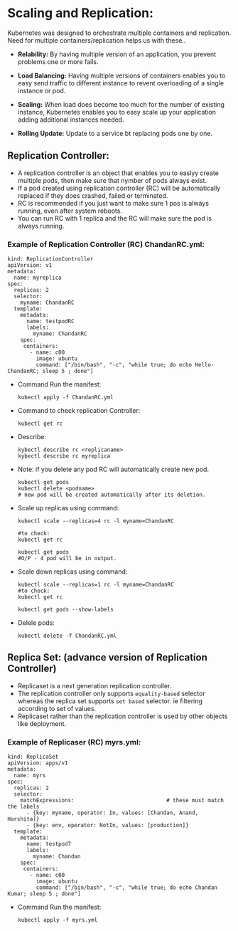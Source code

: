 # Scaling and Replication:

Kubernetes was designed to orchestrate multiple containers and replication.
Need for multiple containers/replication helps us with these..

- **Relability:** By having multiple version of an application, you prevent problems one or more fails.

- **Load Balancing:** Having multiple versions of containers enables you to easy send traffic to different instance to revent overloading of a single instance or pod.

- **Scaling:** When load does become too much for the number of existing instance, Kubernetes enables you to easy scale up your application adding additional instances needed.

- **Rolling Update:** Update to a service bt replacing pods one by one.


## Replication Controller:
- A replication controller is an object that enables you to easlyy create multiple pods, then make sure that nymber of pods always exist.
- If a pod created using replication controller (RC) will be automatically replaced if they does crashed, failed or terminated.
- RC is recommended if you just want to make sure 1 pos is always running, even after system reboots.
- You can run RC with 1 replica and the RC will make sure the pod is always running.

### Example of Replication Controller (RC) ChandanRC.yml:
```
kind: ReplicationController               
apiVersion: v1
metadata:
  name: myreplica
spec:
  replicas: 2            
  selector:        
    myname: ChandanRC                            
  template:                
    metadata:
      name: testpodRC
      labels:            
        myname: ChandanRC
    spec:
     containers:
       - name: c00
         image: ubuntu
         command: ["/bin/bash", "-c", "while true; do echo Hello-ChandanRC; sleep 5 ; done"]
```
- Command Run the manifest:
  ```
  kubectl apply -f ChandanRC.yml
  ```
- Command to check replication Controller:
  ```
  kubectl get rc
  ```
- Describe:
  ```
  kybectl describe rc <replicaname>
  kybectl describe rc myreplica
  ```
- Note: if you delete any pod RC will automatically create new pod.
  ```
  kubectl get pods
  kubectl delete <podname>
  # new pod will be created automatically after its deletion.
  ```
- Scale up replicas using command:
  ```
  kubectl scale --replicas=4 rc -l myname=ChandanRC
  
  #to check:
  kubectl get rc
  
  kubectl get pods
  #O/P - 4 pod will be in output.
  ```
- Scale down replicas using command:
  ```
  kubectl scale --replicas=1 rc -l myname=ChandanRC
  #to check:
  kubectl get rc

  kubectl get pods --show-labels
  ```
- Delele pods:
  ```
  kubectl delete -f ChandanRC.yml
  ```


## Replica Set: (advance version of Replication Controller)
- Replicaset is a next generation replication controller.
- The replication controller only supports `equality-based` selector whereas the replica set supports `set based` selector. ie filtering according to set of values.
- Replicaset rather than the replication controller is used by other objects like deployment.

### Example of Replicaser (RC) myrs.yml:
```
kind: ReplicaSet                                    
apiVersion: apps/v1                            
metadata:
  name: myrs
spec:
  replicas: 2  
  selector:                  
    matchExpressions:                             # these must match the labels
      - {key: myname, operator: In, values: [Chandan, Anand, Harshita]}
      - {key: env, operator: NotIn, values: [production]}
  template:      
    metadata:
      name: testpod7
      labels:              
        myname: Chandan
    spec:
     containers:
       - name: c00
         image: ubuntu
         command: ["/bin/bash", "-c", "while true; do echo Chandan Kumar; sleep 5 ; done"]
```
- Command Run the manifest:
  ```
  kubectl apply -f myrs.yml
  ```
